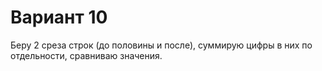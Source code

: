 # Вариант 10

Беру 2 среза строк (до половины и после), суммирую цифры в них по отдельности, сравниваю значения.
